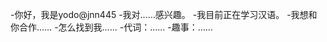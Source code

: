 -你好，我是yodo@jnn445
-我对……感兴趣。
-我目前正在学习汉语。
-我想和你合作……
-怎么找到我……
-代词：……
-趣事：……

<!---
jnn445/jn445是一个特殊的存储库，因为它的'README. Mdlibrone（这个文件）出现在您的GitHub配置文件中。
您可以单击预览链接查看更改。
--->

